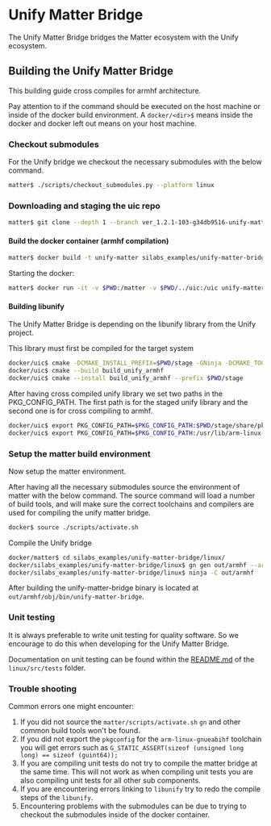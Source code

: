 # Unify Matter Bridge

The Unify Matter Bridge bridges the Matter ecosystem with the Unify ecosystem.

## Building the Unify Matter Bridge

This building guide cross compiles for armhf architecture.

Pay attention to if the command should be executed on the host machine or inside
of the docker build environment. A `docker/<dir>$` means inside the docker and
docker left out means on your host machine.


### Checkout submodules

For the Unify bridge we checkout the necessary submodules with the below
command.

```bash
matter$ ./scripts/checkout_submodules.py --platform linux
```

### Downloading and staging the uic repo

```bash
matter$ git clone --depth 1 --branch ver_1.2.1-103-g34db9516-unify-matter-bridge ssh://git@stash.silabs.com/uic/uic.git  --recursive ../uic
```

#### Build the docker container (armhf compilation)

```bash
matter$ docker build -t unify-matter silabs_examples/unify-matter-bridge/docker/
```

Starting the docker:

```bash
matter$ docker run -it -v $PWD:/matter -v $PWD/../uic:/uic unify-matter
```

#### Building libunify

The Unify Matter Bridge is depending on the libunify library from the Unify
project.

This library must first be compiled for the target system

```bash
docker/uic$ cmake -DCMAKE_INSTALL_PREFIX=$PWD/stage -GNinja -DCMAKE_TOOLCHAIN_FILE=../cmake/armhf_debian.cmake  -B build_unify_armhf/ -S components
docker/uic$ cmake --build build_unify_armhf
docker/uic$ cmake --install build_unify_armhf --prefix $PWD/stage
```

After having cross compiled unify library we set two paths in the
PKG_CONFIG_PATH. The first path is for the staged unify library and the second
one is for cross compiling to armhf.

```bash
docker/uic$ export PKG_CONFIG_PATH=$PKG_CONFIG_PATH:$PWD/stage/share/pkgconfig
docker/uic$ export PKG_CONFIG_PATH=$PKG_CONFIG_PATH:/usr/lib/arm-linux-gnueabihf/pkgconfig
```

### Setup the matter build environment

Now setup the matter environment.

After having all the necessary submodules source the environment of matter with
the below command. The source command will load a number of build tools, and
will make sure the correct toolchains and compilers are used for compiling the
unify matter bridge.

```bash
docker$ source ./scripts/activate.sh
```

Compile the Unify bridge

```bash
docker/matter$ cd silabs_examples/unify-matter-bridge/linux/
docker/silabs_examples/unify-matter-bridge/linux$ gn gen out/armhf --args='target_cpu="arm"'
docker/silabs_examples/unify-matter-bridge/linux$ ninja -C out/armhf
```

After building the unify-matter-bridge binary is located at
`out/armhf/obj/bin/unify-matter-bridge`.

### Unit testing

It is always preferable to write unit testing for quality software. So we
encourage to do this when developing for the Unify Matter Bridge.

Documentation on unit testing can be found within the
[README.md](linux/src/tests/README.md) of the `linux/src/tests` folder.

### Trouble shooting

Common errors one might encounter:

1. If you did not source the `matter/scripts/activate.sh` `gn` and other common
   build tools won't be found.
2. If you did not export the `pkgconfig` for the `arm-linux-gnueabihf` toolchain
   you will get errors such as `G_STATIC_ASSERT(sizeof (unsigned long long) == sizeof (guint64));`
3. If you are compiling unit tests do not try to compile the matter bridge at
   the same time. This will not work as when compiling unit tests you are also
   compiling unit tests for all other sub components.
4. If you are encountering errors linking to `libunify` try to redo the compile
   steps of the `libunify`.
5. Encountering problems with the submodules can be due to trying to checkout
   the submodules inside of the docker container.
